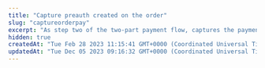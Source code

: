 ```yaml
---
title: "Capture preauth created on the order"
slug: "captureorderpay"
excerpt: "As step two of the two-part payment flow, captures the payment of an existing but uncaptured charge. An uncaptured charge is first created by setting the `capture` value to `false`."
hidden: true
createdAt: "Tue Feb 28 2023 11:15:41 GMT+0000 (Coordinated Universal Time)"
updatedAt: "Tue Dec 05 2023 09:16:32 GMT+0000 (Coordinated Universal Time)"
---
```

